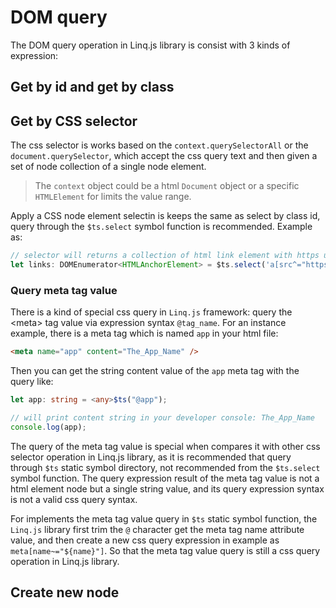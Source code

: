 # DOM query

The DOM query operation in Linq.js library is consist with 3 kinds of expression:

## Get by id and get by class

## Get by CSS selector

The css selector is works based on the ``context.querySelectorAll`` or the ``document.querySelector``, which accept the css query text and then given a set of node collection of a single node element.

> The ``context`` object could be a html ``Document`` object or a specific ``HTMLElement`` for limits the value range.

Apply a CSS node element selectin is keeps the same as select by class id, query through the ``$ts.select`` symbol function is recommended. Example as:

```ts
// selector will returns a collection of html link element with https url
let links: DOMEnumerator<HTMLAnchorElement> = $ts.select('a[src^="https"]');
```

### Query meta tag value

There is a kind of special css query in ``Linq.js`` framework: query the &lt;meta> tag value via expression syntax ``@tag_name``. For an instance example, there is a meta tag which is named ``app`` in your html file:

```html
<meta name="app" content="The_App_Name" />
```

Then you can get the string content value of the ``app`` meta tag with the query like:

```ts
let app: string = <any>$ts("@app");

// will print content string in your developer console: The_App_Name
console.log(app);
```

The query of the meta tag value is special when compares it with other css selector operation in Linq.js library, as it is recommended that query through ``$ts`` static symbol directory, not recommended from the ``$ts.select`` symbol function. The query expression result of the meta tag value is not a html element node but a single string value, and its query expression syntax is not a valid css query syntax.

For implements the meta tag value query in ``$ts`` static symbol function, the ``Linq.js`` library first trim the ``@`` character get the meta tag name attribute value, and then create a new css query expression in example as ``meta[name~="${name}"]``. So that the meta tag value query is still a css query operation in Linq.js library.

## Create new node



